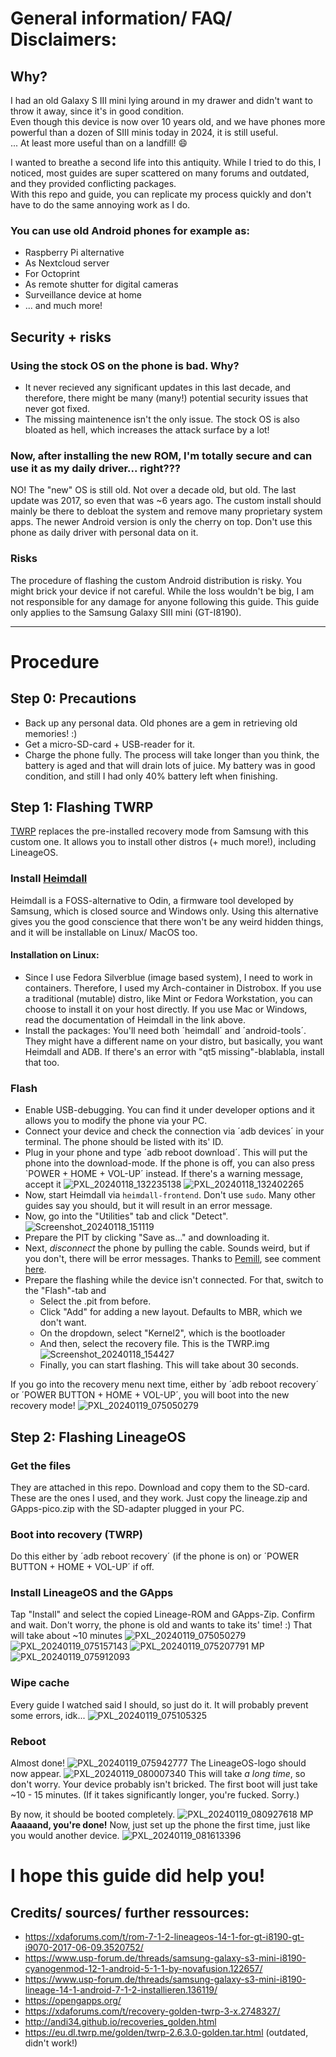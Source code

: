 # General information/ FAQ/ Disclaimers:

## Why?
I had an old Galaxy S III mini lying around in my drawer and didn't want to throw it away, since it's in good condition.  
Even though this device is now over 10 years old, and we have phones more powerful than a dozen of SIII minis today in 2024, it is still useful.  
... At least more useful than on a landfill! 😄

I wanted to breathe a second life into this antiquity.
While I tried to do this, I noticed, most guides are super scattered on many forums and outdated, and they provided conflicting packages.  
With this repo and guide, you can replicate my process quickly and don't have to do the same annoying work as I do.  

### You can use old Android phones for example as:
* Raspberry Pi alternative
* As Nextcloud server
* For Octoprint
* As remote shutter for digital cameras
* Surveillance device at home
* ... and much more!

## Security + risks
### Using the stock OS on the phone is bad. Why?
* It never recieved any significant updates in this last decade, and therefore, there might be many (many!) potential security issues that never got fixed.
* The missing maintenence isn't the only issue. The stock OS is also bloated as hell, which increases the attack surface by a lot!
### Now, after installing the new ROM, I'm totally secure and can use it as my daily driver... right???
NO! The "new" OS is still old. Not over a decade old, but old. The last update was 2017, so even that was ~6 years ago.
The custom install should mainly be there to debloat the system and remove many proprietary system apps. The newer Android version is only the cherry on top.
Don't use this phone as daily driver with personal data on it.

### Risks
The procedure of flashing the custom Android distribution is risky. You might brick your device if not careful.
While the loss wouldn't be big, I am not responsible for any damage for anyone following this guide.
This guide only applies to the Samsung Galaxy SIII mini (GT-I8190).

---

# Procedure
## Step 0: Precautions
- Back up any personal data. Old phones are a gem in retrieving old memories! :)
- Get a micro-SD-card + USB-reader for it.
- Charge the phone fully. The process will take longer than you think, the battery is aged and that will drain lots of juice.
My battery was in good condition, and still I had only 40% battery left when finishing.

## Step 1: Flashing TWRP
[TWRP](https://twrp.me/) replaces the pre-installed recovery mode from Samsung with this custom one. It allows you to install other distros (+ much more!), including LineageOS.
### Install [Heimdall](https://github.com/Benjamin-Dobell/Heimdall)
Heimdall is a FOSS-alternative to Odin, a firmware tool developed by Samsung, which is closed source and Windows only.
Using this alternative gives you the good conscience that there won't be any weird hidden things, and it will be installable on Linux/ MacOS too.
#### Installation on Linux:
* Since I use Fedora Silverblue (image based system), I need to work in containers. Therefore, I used my Arch-container in Distrobox.
  If you use a traditional (mutable) distro, like Mint or Fedora Workstation, you can choose to install it on your host directly.
  If you use Mac or Windows, read the documentation of Heimdall in the link above.
* Install the packages: You'll need both ´heimdall´ and ´android-tools´. They might have a different name on your distro, but basically, you want Heimdall and ADB. If there's an error with "qt5 missing"-blablabla, install that too.
### Flash
* Enable USB-debugging. You can find it under developer options and it allows you to modify the phone via your PC.
* Connect your device and check the connection via ´adb devices´ in your terminal. The phone should be listed with its' ID.
* Plug in your phone and type ´adb reboot download´. This will put the phone into the download-mode.
  If the phone is off, you can also press `POWER + HOME + VOL-UP´ instead.
If there's a warning message, accept it ![PXL_20240118_132235138](https://github.com/gluckgluckwasserbauch/galaxy-s3mini-secondlife/assets/99470494/ce53826b-60aa-4018-ba5f-46f124a15115)
![PXL_20240118_132402265](https://github.com/gluckgluckwasserbauch/galaxy-s3mini-secondlife/assets/99470494/a11c1488-36c4-41c6-a2e8-54082af59d29)
* Now, start Heimdall via `heimdall-frontend`. Don't use `sudo`. Many other guides say you should, but it will result in an error message.
* Now, go into the "Utilities" tab and click "Detect".
![Screenshot_20240118_151119](https://github.com/gluckgluckwasserbauch/galaxy-s3mini-secondlife/assets/99470494/5bf32fae-3ab9-42c0-8403-d6481c4abc56)
* Prepare the PIT by clicking "Save as..." and downloading it.
* Next, *disconnect* the phone by pulling the cable. 
Sounds weird, but if you don't, there will be error messages. 
Thanks to [Pemill](https://github.com/pemill), see comment [here](https://github.com/Benjamin-Dobell/Heimdall/issues/364#issuecomment-277053119).
* Prepare the flashing while the device isn't connected.
For that, switch to the "Flash"-tab and
  * Select the .pit from before.
  * Click "Add" for adding a new layout. Defaults to MBR, which we don't want.
  * On the dropdown, select "Kernel2", which is the bootloader
  * And then, select the recovery file. This is the TWRP.img
  ![Screenshot_20240118_154427](https://github.com/gluckgluckwasserbauch/galaxy-s3mini-secondlife/assets/99470494/0977f492-24ef-4d1c-b871-1a79b09b77f1)
  * Finally, you can start flashing. This will take about 30 seconds.

If you go into the recovery menu next time, either by ´adb reboot recovery´ or ´POWER BUTTON + HOME + VOL-UP´, you will boot into the new recovery mode!
![PXL_20240119_075050279](https://github.com/gluckgluckwasserbauch/galaxy-s3mini-secondlife/assets/99470494/f94e6e28-98d8-4de8-a2e5-6bb17b0caaea)


## Step 2: Flashing LineageOS
### Get the files
They are attached in this repo.
Download and copy them to the SD-card. These are the ones I used, and they work.
Just copy the lineage.zip and GApps-pico.zip with the SD-adapter plugged in your PC.

### Boot into recovery (TWRP)
Do this either by ´adb reboot recovery´ (if the phone is on) or ´POWER BUTTON + HOME + VOL-UP´ if off.

### Install LineageOS and the GApps
Tap "Install" and select the copied Lineage-ROM and GApps-Zip.
Confirm and wait.
Don't worry, the phone is old and wants to take its' time! :)
That will take about ~10 minutes
![PXL_20240119_075050279](https://github.com/gluckgluckwasserbauch/galaxy-s3mini-secondlife/assets/99470494/7070cb0e-2668-4c16-b2aa-b8990a72f693)
![PXL_20240119_075157143](https://github.com/gluckgluckwasserbauch/galaxy-s3mini-secondlife/assets/99470494/cf442a90-fea1-467e-a5f9-446a66256ea0)
![PXL_20240119_075207791 MP](https://github.com/gluckgluckwasserbauch/galaxy-s3mini-secondlife/assets/99470494/af9dba88-d2b9-49a7-9c35-dbf0f2f354e9)
![PXL_20240119_075912093](https://github.com/gluckgluckwasserbauch/galaxy-s3mini-secondlife/assets/99470494/a947e8a7-2320-4b0f-8387-4e5caf6925dd)

### Wipe cache
Every guide I watched said I should, so just do it.
It will probably prevent some errors, idk...
![PXL_20240119_075105325](https://github.com/gluckgluckwasserbauch/galaxy-s3mini-secondlife/assets/99470494/d6354f00-da09-4ee7-92b1-51df2b75958a)

### Reboot
Almost done!
![PXL_20240119_075942777](https://github.com/gluckgluckwasserbauch/galaxy-s3mini-secondlife/assets/99470494/3ef97054-849c-4caa-8f65-d9c7fad1f5f1)
The LineageOS-logo should now appear.
![PXL_20240119_080007340](https://github.com/gluckgluckwasserbauch/galaxy-s3mini-secondlife/assets/99470494/c99ec4b9-986a-4aa0-aa6e-2017621d745e)
This will take *a long time*, so don't worry.
Your device probably isn't bricked. The first boot will just take ~10 - 15 minutes. 
(If it takes significantly longer, you're fucked. Sorry.)

By now, it should be booted completely.
![PXL_20240119_080927618 MP](https://github.com/gluckgluckwasserbauch/galaxy-s3mini-secondlife/assets/99470494/c535ede4-148d-4077-ac8e-d7579a0435ae)
**Aaaaand, you're done!**
Now, just set up the phone the first time, just like you would another device.
![PXL_20240119_081613396](https://github.com/gluckgluckwasserbauch/galaxy-s3mini-secondlife/assets/99470494/f2b145fd-3980-48ac-b36b-8fb8f2a82711)

# I hope this guide did help you!


## Credits/ sources/ further ressources:
- https://xdaforums.com/t/rom-7-1-2-lineageos-14-1-for-gt-i8190-gt-i9070-2017-06-09.3520752/
- https://www.usp-forum.de/threads/samsung-galaxy-s3-mini-i8190-cyanogenmod-12-1-android-5-1-1-by-novafusion.122657/
- https://www.usp-forum.de/threads/samsung-galaxy-s3-mini-i8190-lineage-14-1-android-7-1-2-installieren.136119/
- https://opengapps.org/
- https://xdaforums.com/t/recovery-golden-twrp-3-x.2748327/
- http://andi34.github.io/recoveries_golden.html
- https://eu.dl.twrp.me/golden/twrp-2.6.3.0-golden.tar.html (outdated, didn't work!)

